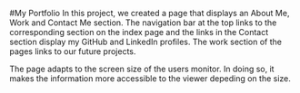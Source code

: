 #My Portfolio
In this project, we created a page that displays an About Me, Work and Contact Me section. The navigation bar at the top links to the corresponding section on the index page and the links in the Contact section display my GitHub and LinkedIn profiles. The work section of the pages links to our future projects.

The page adapts to the screen size of the users monitor. In doing so, it makes the information more accessible to the viewer depeding on the size.
